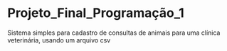 # Projeto_Final_Programação_1
Sistema simples para cadastro de consultas de animais para uma clínica veterinária, usando um arquivo csv
